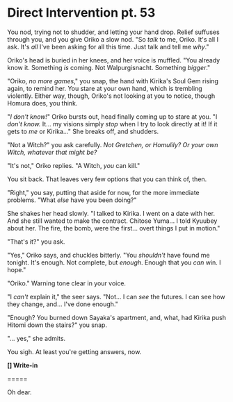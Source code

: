 # Direct Intervention pt. 53

You nod, trying not to shudder, and letting your hand drop. Relief suffuses through you, and you give Oriko a slow nod. "So *talk* to me, Oriko. It's all I ask. It's *all* I've been asking for all this time. Just talk and tell me *why*."

Oriko's head is buried in her knees, and her voice is muffled. "You already know it. Something *is* coming. Not Walpurgisnacht. Something *bigger*."

"Oriko, *no more games*," you snap, the hand with Kirika's Soul Gem rising again, to remind her. You stare at your own hand, which is trembling violently. Either way, though, Oriko's not looking at you to notice, though Homura does, you think.

"*I don't know!*" Oriko bursts out, head finally coming up to stare at you. "I *don't know.* It... my visions simply *stop* when I try to look directly at it! If it gets to *me* or Kirika..." She breaks off, and shudders.

"Not a Witch?" you ask carefully. *Not Gretchen, or Homulily? Or your own Witch, whatever that might be?*

"It's not," Oriko replies. "A Witch, *you* can kill."

You sit back. That leaves very few options that you can think of, then.

"Right," you say, putting that aside for now, for the more immediate problems. "What *else* have you been doing?"

She shakes her head slowly. "I talked to Kirika. I went on a date with her. And she still wanted to make the contract. Chitose Yuma... I told Kyuubey about her. The fire, the bomb, were the first... overt things I put in motion."

"That's it?" you ask.

"Yes," Oriko says, and chuckles bitterly. "You *shouldn't* have found me tonight. It's enough. Not complete, but *enough*. Enough that you *can* win. I hope."

"Oriko." Warning tone clear in your voice.

"I *can't* explain it," the seer says. "Not... I can *see* the futures. I can see how they change, and... I've done enough."

"Enough? You burned down Sayaka's apartment, and, what, had Kirika push Hitomi down the stairs?" you snap.

"... yes," she admits.

You sigh. At least you're getting answers, now.

**\[] Write-in**

\=====​

Oh dear.
